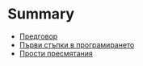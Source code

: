 # Summary

* [Предговор](README.md)
* [Първи стъпки в програмирането](chapter1.md)
* [Прости пресмятания](prosti-presmyataniya.md)

